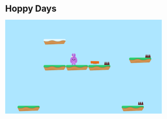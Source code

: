 # Hoppy Days

![ScreenShots/ScreenShot1.png](https://github.com/jayypluss/Hoppy-Days/blob/master/ScreenShots/ScreenShot1.png)
